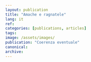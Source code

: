 ```yaml
---
layout: publication
title: "Amache e ragnatele"
lang: it
ref:
categories: [publications, articles]
tags:
image: /assets/images/
publication: "Coerenza eventuale"
canonical:
archive:
---
```

